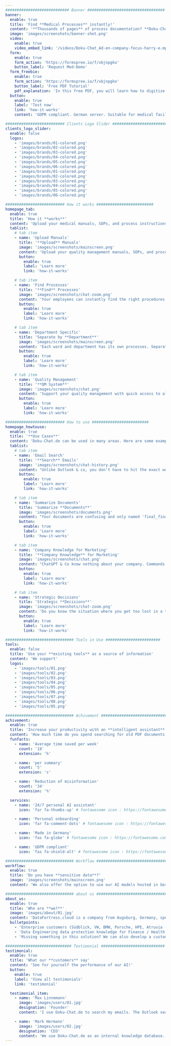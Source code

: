 ```yaml
---
############################ Banner ##################################
banner:
  enable: true
  title: 'Find **Medical Processes** instantly!'
  content: '**Thousands of pages** of process documentation? **Doku-Chat.de** knows your manuals and standards (PDF) and provides you and your nurses/employees with the **right answers with references** instantly!'
  image: 'images/screenshots/banner-shot.png'
  video:
    enable: true
    video_embed_link: '/videos/Doku-Chat_Ad-en-company-focus-harry-e.mp4'
  form:
    enable: true
    form_action: 'https://formspree.io/f/xbjnpgko'
    button_label: 'Request Med-Demo'
  form_freebie:
    enable: true
    form_action: 'https://formspree.io/f/xbjnpgko'
    button_label: 'Free PDF Tutorial'
    pdf_explanation: 'In this free PDF, you will learn how to digitize your medical documents in compliance with GDPR, and how to set up a secure, AI-powered assistant for your clinic.'
  button:
    enable: true
    label: 'Test now'
    link: 'how-it-works'
    content: 'GDPR compliant. German server. Suitable for medical facilities.'

########################## Clients Logo Slider #########################
clients_logo_slider:
  enable: false
  logos:
    - 'images/brands/01-colored.png'
    - 'images/brands/02-colored.png'
    - 'images/brands/03-colored.png'
    - 'images/brands/04-colored.png'
    - 'images/brands/05-colored.png'
    - 'images/brands/06-colored.png'
    - 'images/brands/01-colored.png'
    - 'images/brands/02-colored.png'
    - 'images/brands/03-colored.png'
    - 'images/brands/04-colored.png'
    - 'images/brands/05-colored.png'
    - 'images/brands/06-colored.png'

########################## How it works #########################
homepage_tab:
  enable: true
  title: 'How it **works**'
  content: 'Upload your medical manuals, SOPs, and process instructions. Doku-Chat instantly finds the right procedures and workflows - with references from your official documents!'
  tablist:
    # tab item
    - name: 'Upload Manuals'
      title: '**Upload** Manuals'
      image: 'images/screenshots/mainscreen.png'
      content: 'Upload your quality management manuals, SOPs, and process instructions. Our AI processes them on secure German servers in compliance with all data protection regulations.'
      button:
        enable: true
        label: 'Learn more'
        link: 'how-it-works'

    # tab item
    - name: 'Find Processes'
      title: '**Find** Processes'
      image: 'images/screenshots/chat-zoom.png'
      content: 'Your employees can instantly find the right procedures. For example, "What is the correct procedure for admitting an emergency patient?" or "What documentation is required for medication administration?" - always with reference to the relevant manuals.'
      button:
        enable: true
        label: 'Learn more'
        link: 'how-it-works'

    # tab item
    - name: 'Department Specific'
      title: 'Separate by **Department**'
      image: 'images/screenshots/mainscreen.png'
      content: 'Each ward and department has its own processes. Separate the documents by areas such as ICU, surgery, or nursing. Only authorized employees see the information relevant to them.'
      button:
        enable: true
        label: 'Learn more'
        link: 'how-it-works'

    # tab item
    - name: 'Quality Management'
      title: '**QM System**'
      image: 'images/screenshots/chat.png'
      content: 'Support your quality management with quick access to all relevant documents. Perfect for audits and certifications - all processes are instantly findable and verifiable!'
      button:
        enable: true
        label: 'Learn more'
        link: 'how-it-works'

########################## How to use #########################
homepage_howtouse:
  enable: true
  title: '**Use Cases**'
  content: 'Doku-Chat.de can be used in many areas. Here are some examples of how you can use Doku-Chat.de for yourself and in your company.'
  tablist:
    # tab item
    - name: 'Email Search'
      title: '**Search** Emails'
      image: 'images/screenshots/chat-history.png'
      content: "Unlike Outlook & co, you don't have to hit the exact word, our AI can also retrieve knowledge from the context. So you can find hits for searches like 'what was the price in the offer from XY?', instead of painstakingly scrolling through the timeline."
      button:
        enable: true
        label: 'Learn more'
        link: 'how-it-works'

    # tab item
    - name: 'Summarize Documents'
      title: 'Summarize **Documents**'
      image: 'images/screenshots/documents.png'
      content: "Your documents are confusing and only named 'final_final_final.docx'? Our AI can create a summary for you, helping you get to the important information faster."
      button:
        enable: true
        label: 'Learn more'
        link: 'how-it-works'

    # tab item
    - name: 'Company Knowledge for Marketing'
      title: '**Company Knowledge** for Marketing'
      image: 'images/screenshots/chat.png'
      content: "ChatGPT & Co know nothing about your company. Commands like 'write an ad text for the XY refrigerator' don't work. Our AI can do this as long as it is fed with enough information from the documents. This allows you to give specific instructions like 'write an ad text for the XY refrigerator aimed at 18-25 year olds'."
      button:
        enable: true
        label: 'Learn more'
        link: 'how-it-works'

    # tab item
    - name: 'Strategic Decisions'
      title: 'Strategic **Decisions**'
      image: 'images/screenshots/chat-zoom.png'
      content: 'Do you know the situation where you get too lost in a topic and there might be more important focus areas? Our AI can help you keep track, as it can remember much more information than you. This allows you to make decisions faster and more efficiently.'
      button:
        enable: true
        label: 'Learn more'
        link: 'how-it-works'

############################## Tools in Use ########################
tools:
  enable: false
  title: 'Use your **existing tools** as a source of information'
  content: 'We support'
  logos:
    - 'images/tools/01.png'
    - 'images/tools/02.png'
    - 'images/tools/03.png'
    - 'images/tools/04.png'
    - 'images/tools/05.png'
    - 'images/tools/06.png'
    - 'images/tools/07.png'
    - 'images/tools/08.png'
    - 'images/tools/05.png'

############################## Achivement ##############################
achivement:
  enable: true
  title: 'Increase your productivity with an **intelligent assistant**'
  content: 'How much time do you spend searching for old PDF documents and notes? What if your virtual assistant remembered every document, every PDF, every note from the past years? Doctors and nurses often have to follow complex procedures that are in the form of PDFs. This takes a lot of time, but Doku-Chat (Chatbot) knows these documents and answers questions instantly with a link to the corresponding PDF.'
  funfacts:
    - name: 'Average time saved per week'
      count: '18'
      extension: 'h'

    - name: 'per summary'
      count: '5'
      extension: 's'

    - name: 'Reduction of misinformation'
      count: '34'
      extension: '%'

  services:
    - name: '24/7 personal AI assistant'
      icon: 'far fa-thumbs-up' # fontawesome icon : https://fontawesome.com/icons

    - name: 'Personal onboarding'
      icon: 'far fa-comment-dots' # fontawesome icon : https://fontawesome.com/icons

    - name: 'Made in Germany'
      icon: 'fas fa-globe' # fontawesome icon : https://fontawesome.com/icons

    - name: 'GDPR compliant'
      icon: 'fas fa-shield-alt' # fontawesome icon : https://fontawesome.com/icons

############################## Workflow ################################
workflow:
  enable: true
  title: 'Do you have **sensitive data**?'
  image: 'images/screenshots/mainscreen.png'
  content: 'We also offer the option to use our AI models hosted in Germany, so you can meet all information security requirements (BaFin / Clinic State Hospital Act).'

############################## about us ################################
about_us:
  enable: true
  title: 'Who are **we?**'
  image: 'images/about/01.jpg'
  content: 'DataFortress.cloud is a company from Augsburg, Germany, specializing in Data Engineering in the Machine Learning / Big Data field. Our customers include VW, BMW, Porsche, HPE, Atruvia (Sparkasse & Volksbank), and many more. Now we also offer our knowledge in the form of SaaS products.'
  bulletpoints:
    - 'Enterprise customers (Südblick, VW, BMW, Porsche, HPE, Atruvia (Sparkasse & Volksbank), and many more)'
    - 'Data Engineering data protection knowledge for Finance / Health'
    - 'Missing something in this solution? We can also develop a custom solution for you!'

############################# Testimonial ############################
testimonial:
  enable: true
  title: 'What our **customers** say'
  content: 'See for yourself the performance of our AI!'
  button:
    enable: true
    label: 'View all testimonials'
    link: 'testimonial'

  testimonial_item:
    - name: 'Max Linnemann'
      image: 'images/users/01.jpg'
      designation: 'Founder'
      content: 'I use Doku-Chat.de to search my emails. The Outlook search never really worked for me, but Doku-Chat.de always finds what I am looking for! Top!'

    - name: 'Mark Hermann'
      image: 'images/users/02.jpg'
      designation: 'CEO'
      content: 'We use Doku-Chat.de as an internal knowledge database. Our Confluence pages are relatively well maintained, but the search is just not that good, or information gets lost. The Doku-Chat.de chatbot is integrated into our intranet and can answer employees questions much faster.'
---
```

